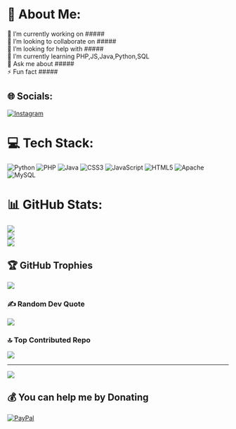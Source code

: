 # 💫 About Me:
🔭 I’m currently working on #####<br>👯 I’m looking to collaborate on #####<br>🤝 I’m looking for help with #####<br>🌱 I’m currently learning PHP,JS,Java,Python,SQL<br>💬 Ask me about #####<br>⚡ Fun fact #####


## 🌐 Socials:
[![Instagram](https://img.shields.io/badge/Instagram-%23E4405F.svg?logo=Instagram&logoColor=white)](https://instagram.com/j_k__lakshan) 

# 💻 Tech Stack:
![Python](https://img.shields.io/badge/python-3670A0?style=for-the-badge&logo=python&logoColor=ffdd54) ![PHP](https://img.shields.io/badge/php-%23777BB4.svg?style=for-the-badge&logo=php&logoColor=white) ![Java](https://img.shields.io/badge/java-%23ED8B00.svg?style=for-the-badge&logo=openjdk&logoColor=white) ![CSS3](https://img.shields.io/badge/css3-%231572B6.svg?style=for-the-badge&logo=css3&logoColor=white) ![JavaScript](https://img.shields.io/badge/javascript-%23323330.svg?style=for-the-badge&logo=javascript&logoColor=%23F7DF1E) ![HTML5](https://img.shields.io/badge/html5-%23E34F26.svg?style=for-the-badge&logo=html5&logoColor=white) ![Apache](https://img.shields.io/badge/apache-%23D42029.svg?style=for-the-badge&logo=apache&logoColor=white) ![MySQL](https://img.shields.io/badge/mysql-4479A1.svg?style=for-the-badge&logo=mysql&logoColor=white)
# 📊 GitHub Stats:
![](https://github-readme-stats.vercel.app/api?username=KevinMark-MM&theme=dark&hide_border=false&include_all_commits=true&count_private=true)<br/>
![](https://github-readme-streak-stats.herokuapp.com/?user=KevinMark-MM&theme=dark&hide_border=false)<br/>
![](https://github-readme-stats.vercel.app/api/top-langs/?username=KevinMark-MM&theme=dark&hide_border=false&include_all_commits=true&count_private=true&layout=compact)

## 🏆 GitHub Trophies
![](https://github-profile-trophy.vercel.app/?username=KevinMark-MM&theme=radical&no-frame=false&no-bg=true&margin-w=4)

### ✍️ Random Dev Quote
![](https://quotes-github-readme.vercel.app/api?type=horizontal&theme=radical)

### 🔝 Top Contributed Repo
![](https://github-contributor-stats.vercel.app/api?username=KevinMark-MM&limit=5&theme=dark&combine_all_yearly_contributions=true)

---
[![](https://visitcount.itsvg.in/api?id=KevinMark-MM&icon=4&color=12)](https://visitcount.itsvg.in)

  ## 💰 You can help me by Donating
  [![PayPal](https://img.shields.io/badge/PayPal-00457C?style=for-the-badge&logo=paypal&logoColor=white)](https://paypal.me/paypal.me/janithMM) 

  
<!-- Proudly created with GPRM ( https://gprm.itsvg.in ) -->
